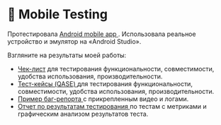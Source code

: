 # 📱 Mobile Testing 

Протестировала <a href="https://drive.google.com/file/d/1IkqWnm6z293ETG0MdveKTjrsrWd7WQHz/view?usp=sharing"> Android mobile app </a>. Использовала реальное устройство и эмулятор на «Android Studio».

Взгляните на результаты моей работы:
 <ul>
<li>  <a href="https://docs.google.com/spreadsheets/d/1t0C3yzYNfbwMapwgEe_DieM1qnydnJvzEo5r2Y7QAHk/edit?usp=sharing">Чек-лист</a> для тестирования функциональности, совместимости, удобства использования, производительности. </li> 
<li>  <a href="https://drive.google.com/file/d/1B7EArhHOZIYYyzRqrYa-wRH-eXqJN10E/view?usp=drive_link">Тест-кейсы (QASE) </a> для тестирования функциональности, совместимости, удобства использования, производительности. </li> 
<li>  <a href="https://drive.google.com/drive/folders/1M-B-GNhR_uTJTeIn-YMeTJkRppnO3Cry?usp=drive_link">Пример баг-репорта </a> с прикрепленным видео и логами. </li> 
 <li>  <a href="https://docs.google.com/document/d/1YIY8mJGaSUTR6V3cu-2yPqW3rrc5Oe5Q3WOgOArJwHQ/edit?usp=sharing">Отчет по результатам тестирования </a> по тестам с метриками и графическим анализом результатов теста. </li> 
 
</ul>
